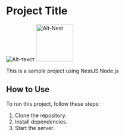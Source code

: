# Project Title
![Alt-текст](https://nodejs.org/static/logos/nodejsDark.svg)
<img src="https://nestjs.com/logo-small-gradient.76616405.svg" alt="Alt-Nest" width="100"/>

This is a sample project using NestJS Node.js

## How to Use

To run this project, follow these steps:
1. Clone the repository.
2. Install dependencies.
3. Start the server.

